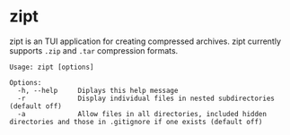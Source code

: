 # zipt
zipt is an TUI application for creating compressed archives. zipt currently supports `.zip` and `.tar` compression formats.

```
Usage: zipt [options]

Options:
  -h, --help     Diplays this help message
  -r             Display individual files in nested subdirectories (default off)
  -a             Allow files in all directories, included hidden directories and those in .gitignore if one exists (default off)
```
